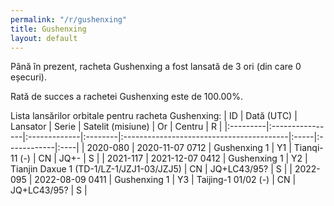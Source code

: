 ```yaml
---
permalink: "/r/gushenxing"
title: Gushenxing
layout: default
---
```


Până în prezent, racheta Gushenxing a fost lansată de 3 ori (din care 0 eșecuri).

Rată de succes a rachetei Gushenxing este de 100.00%.

Lista lansărilor orbitale pentru racheta Gushenxing:
| ID       | Dată (UTC)      | Lansator     | Serie   | Satelit (misiune)                        | Or   | Centru      | R   |
|:---------|:----------------|:-------------|:--------|:-----------------------------------------|:-----|:------------|:----|
| 2020-080 | 2020-11-07 0712 | Gushenxing 1 | Y1      | Tianqi-11 (-)                            | CN   | JQ+-        | S   |
| 2021-117 | 2021-12-07 0412 | Gushenxing 1 | Y2      | Tianjin Daxue 1 (TD-1/LZ-1/JZJ1-03/JZJ5) | CN   | JQ+LC43/95? | S   |
| 2022-095 | 2022-08-09 0411 | Gushenxing 1 | Y3      | Taijing-1 01/02 (-)                      | CN   | JQ+LC43/95? | S   |

